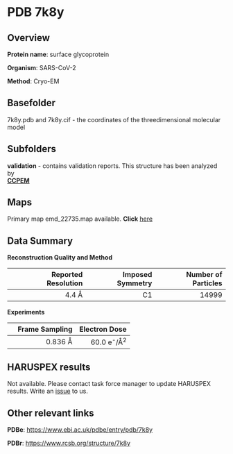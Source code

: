 # PDB 7k8y

## Overview

**Protein name**: surface glycoprotein

**Organism**: SARS-CoV-2

**Method**: Cryo-EM



## Basefolder

7k8y.pdb and 7k8y.cif - the coordinates of the threedimensional molecular model

## Subfolders





**validation** - contains validation reports. This structure has been analyzed by <br>     [**CCPEM**](https://github.com/thorn-lab/coronavirus_structural_task_force/tree/master/pdb/surface_glycoprotein/SARS-CoV-2/7k8y/validation/ccpem-validation)



## Maps

Primary map emd_22735.map available. **Click** [here](http://ftp.wwpdb.org/pub/emdb/structures/EMD-22735/map/) 

## Data Summary
**Reconstruction Quality and Method**

|   | Reported Resolution | Imposed Symmetry | Number of Particles |
|---|-------------:|----------------:|--------------:|
|   |4.4 Å|C1|14999|

**Experiments**

|   | Frame Sampling | Electron Dose |
|---|-------------:|----------------:|
|   |0.836 Å|60.0 e<sup>-</sup>/Å<sup>2</sup>|

## HARUSPEX results

Not available. Please contact task force manager to update HARUSPEX results. Write an [issue](https://github.com/thorn-lab/coronavirus_structural_task_force/issues) to us.

## Other relevant links 
**PDBe**:  https://www.ebi.ac.uk/pdbe/entry/pdb/7k8y
 
**PDBr**: https://www.rcsb.org/structure/7k8y 
